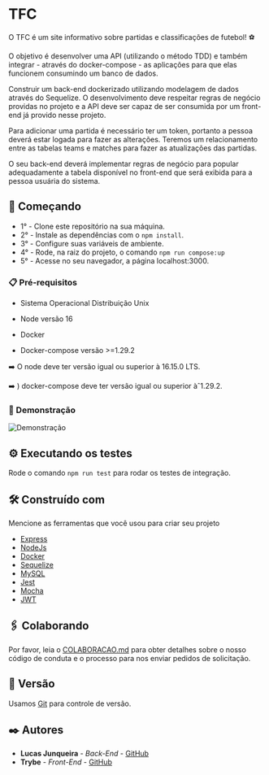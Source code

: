 # TFC

O TFC é um site informativo sobre partidas e classificações de futebol! :soccer:

O objetivo é desenvolver uma API (utilizando o método TDD) e também integrar - através do docker-compose - as aplicações para que elas funcionem consumindo um banco de dados.

Construir um back-end dockerizado utilizando modelagem de dados através do Sequelize. O desenvolvimento deve respeitar regras de negócio providas no projeto e a API deve ser capaz de ser consumida por um front-end já provido nesse projeto.

Para adicionar uma partida é necessário ter um token, portanto a pessoa deverá estar logada para fazer as alterações. Teremos um relacionamento entre as tabelas teams e matches para fazer as atualizações das partidas.

O seu back-end deverá implementar regras de negócio para popular adequadamente a tabela disponível no front-end que será exibida para a pessoa usuária do sistema.

## 🚀 Começando

* 1° - Clone este repositório na sua máquina.
* 2° - Instale as dependências com o ```npm install```.
* 3° - Configure suas variáveis de ambiente.
* 4° - Rode, na raiz do projeto, o comando ```npm run compose:up```
* 5° - Acesse no seu navegador, a página localhost:3000.

### 📋 Pré-requisitos

* Sistema Operacional Distribuição Unix

* Node versão 16

* Docker

* Docker-compose versão >=1.29.2

:arrow_right: O node deve ter versão igual ou superior à 16.15.0 LTS.

:arrow_right: ) docker-compose deve ter versão igual ou superior àˆ1.29.2.

### 🔧 Demonstração

![Demonstração](https://github.com/lucaadev/TFC/blob/main/Demonstra%C3%A7%C3%A3o.gif)

## ⚙️ Executando os testes

Rode o comando ```npm run test``` para rodar os testes de integração.


## 🛠️ Construído com

Mencione as ferramentas que você usou para criar seu projeto

* [Express](https://expressjs.com/pt-br/)
* [NodeJs](https://nodejs.org/en/)
* [Docker](https://www.docker.com/)
* [Sequelize](https://sequelize.org/)
* [MySQL](https://www.mysql.com/)
* [Jest](https://jestjs.io/pt-BR/)
* [Mocha](https://mochajs.org/)
* [JWT](https://www.npmjs.com/package/jsonwebtoken)

## 🖇️ Colaborando

Por favor, leia o [COLABORACAO.md](https://gist.github.com/usuario/linkParaInfoSobreContribuicoes) para obter detalhes sobre o nosso código de conduta e o processo para nos enviar pedidos de solicitação.

## 📌 Versão

Usamos [Git](https://git-scm.com/) para controle de versão.
## ✒️ Autores

* **Lucas Junqueira** - *Back-End* - [GitHub](https://github.com/lucaadev)
* **Trybe** - *Front-End* - [GitHub](https://github.com/tryber)
